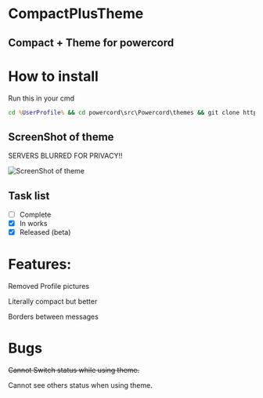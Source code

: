 # CompactPlusTheme
## Compact + Theme for powercord

# How to install
Run this in your cmd

```cmd
cd %UserProfile% && cd powercord\src\Powercord\themes && git clone https://github.com/DogeSkiii/CompactPlusTheme && echo Installed! Please Reload powercord to make this work.
```

## ScreenShot of theme

SERVERS BLURRED FOR PRIVACY!!

![ScreenShot of theme](https://cdn.discordapp.com/attachments/755015869914152981/886257034633281616/unknown.png)

## Task list

- [ ] Complete
- [x] In works
- [x] Released (beta)

# Features:
Removed Profile pictures

Literally compact but better

Borders between messages


# Bugs

  ~~Cannot Switch status while using theme.~~
  
  Cannot see others status when using theme.
  

